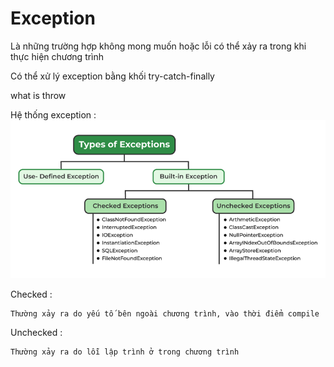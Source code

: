 # Exception 
Là những trường hợp không mong muốn hoặc lỗi có thể xảy ra trong khi thực hiện chương trình

Có thể xử lý exception bằng khối try-catch-finally

what is throw

Hệ thống exception : ![alt text](image.png)

Checked : 

    Thường xảy ra do yếu tố bên ngoài chương trình, vào thời điểm compile

Unchecked : 

    Thường xảy ra do lỗi lập trình ở trong chương trình